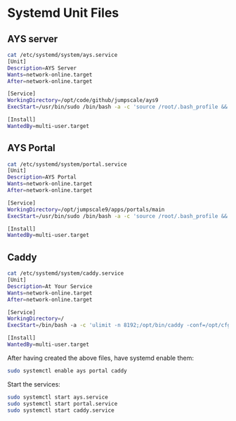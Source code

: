 # Systemd Unit Files

## AYS server
```bash
cat /etc/systemd/system/ays.service
[Unit]
Description=AYS Server
Wants=network-online.target
After=network-online.target

[Service]
WorkingDirectory=/opt/code/github/jumpscale/ays9
ExecStart=/usr/bin/sudo /bin/bash -a -c 'source /root/.bash_profile && /usr/bin/env /usr/bin/python3 main.py --host 127.0.0.1 --port 5000 --log info'

[Install]
WantedBy=multi-user.target
```

## AYS Portal
```bash
cat /etc/systemd/system/portal.service
[Unit]
Description=AYS Portal
Wants=network-online.target
After=network-online.target

[Service]
WorkingDirectory=/opt/jumpscale9/apps/portals/main
ExecStart=/usr/bin/sudo /bin/bash -a -c 'source /root/.bash_profile && /usr/bin/env /usr/bin/python3  portal_start.py --instance main'

[Install]
WantedBy=multi-user.target
```

## Caddy

```bash
cat /etc/systemd/system/caddy.service
[Unit]
Description=At Your Service
Wants=network-online.target
After=network-online.target

[Service]
WorkingDirectory=/
ExecStart=/bin/bash -a -c 'ulimit -n 8192;/opt/bin/caddy -conf=/opt/cfg/caddy.cfg  -agree'

[Install]
WantedBy=multi-user.target
```

After having created the above files, have systemd enable them:
```bash
sudo systemctl enable ays portal caddy
```

Start the services:
```bash
sudo systemctl start ays.service
sudo systemctl start portal.service
sudo systemctl start caddy.service
```
